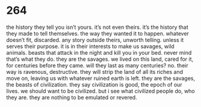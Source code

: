 # 264 

the history they tell you isn’t yours. it’s not even theirs. it’s the history that they made to tell themselves. the way they wanted it to happen. whatever doesn’t fit, discarded. any story outside theirs, unworth telling. unless it serves their purpose. it is in their interests to make us savages, wild animals. beasts that attack in the night and kill you in your bed. never mind that’s what they do. they are the savages. we lived on this land, cared for it, for centuries before they came. will they last as many centuries? no. their way is ravenous, destructive. they will strip the land of all its riches and move on, leaving us with whatever ruined earth is left. they are the savages, the beasts of civilization. they say civilization is good, the epoch of our lives. we should want to be civilized. but i see what civilized people do, who they are. they are nothing to be emulated or revered. 